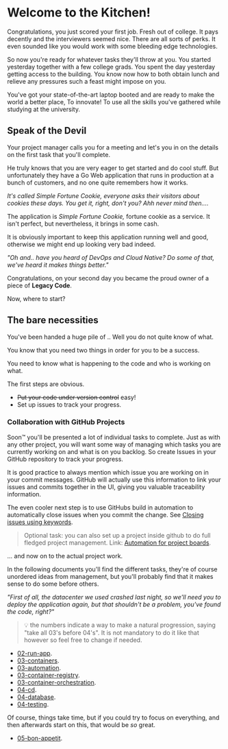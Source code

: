 # Welcome to the Kitchen!

Congratulations, you just scored your first job. Fresh out of college.
It pays decently and the interviewers seemed nice. There are all sorts of perks.
It even sounded like you would work with some bleeding edge technologies.

So now you're ready for whatever tasks they'll throw at you.
You started yesterday together with a few college grads.
You spent the day yesterday getting access to the building.
You know now how to both obtain lunch and relieve any pressures such a feast might impose on you.

You've got your state-of-the-art laptop booted and are ready to make the world a better place,
To innovate! To use all the skills you've gathered while studying at the university.

## Speak of the Devil

Your project manager calls you for a meeting and let's you in on the details on the first task that you'll complete.

He truly knows that you are very eager to get started and do cool stuff.
But unfortunately they have a Go Web application that runs in production at a bunch of customers,
and no one quite remembers how it works.

_It's called Simple Fortune Cookie, everyone asks their visitors about cookies these days.
You get it, right, don't you? Ahh never mind then...._

The application is _Simple Fortune Cookie,_ fortune cookie as a service.
It isn't perfect, but nevertheless, it brings in some cash.

It is obviously important to keep this application running well and good,
otherwise we might end up looking very bad indeed.

_"Oh and.. have you heard of DevOps and Cloud Native? Do some of that,
we've heard it makes things better."_

Congratulations, on your second day you became the proud owner of a piece of **Legacy Code**.

Now, where to start?

## The bare necessities

You've been handed a huge pile of .. Well you do not quite know of what.

You know that you need two things in order for you to be a success.

You need to know what is happening to the code and who is working on what.

The first steps are obvious.

- ~~Put your code under version control~~ easy!
- Set up issues to track your progress.

### Collaboration with GitHub Projects

Soon™ you'll be presented a lot of individual tasks to complete.
Just as with any other project, you will want some way of managing which tasks you are currently working on and what is on you backlog.
So create Issues in your GitHub repository to track your progress.

It is good practice to always mention which issue you are working on
in your commit messages. GitHub will actually use this information to
link your issues and commits together in the UI,
giving you valuable traceability information.

The even cooler next step is to use GitHubs build in automation to automatically close issues when you commit the change. See [Closing issues using keywords](https://help.github.com/en/articles/closing-issues-using-keywords).

> Optional task: you can also set up a project inside github to do full fledged project management. Link: [Automation for project boards](https://help.github.com/en/articles/about-automation-for-project-boards).

... and now on to the actual project work.

In the following documents you'll find the different tasks,
they're of course unordered ideas from management,
but you'll probably find that it makes sense to do some before others.

_"First of all, the datacenter we used crashed last night,
    so we'll need you to deploy the application again,
    but that shouldn't be a problem, you've found the code, right?"_

> :bulb: the numbers indicate a way to make a natural progression, saying "take all 03's before 04's". It is not mandatory to do it like that however so feel free to change if needed.

- [02-run-app](./02-run-app.md).
- [03-containers](./03-containers.md).
- [03-automation](./03-automation.md).
- [03-container-registry](./03-container-registry.md).
- [03-container-orchestration](./03-container-orchestration.md).
- [04-cd](./04-cd.md).
- [04-database](./04-database.md).
- [04-testing](./04-testing.md).

Of course, things take time,
    but if you could try to focus on everything,
    and then afterwards start on this, that would be _so_ great.

- [05-bon-appetit](./05-bon-appetit.md).
